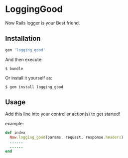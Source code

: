 # LoggingGood

Now Rails logger is your Best friend.

## Installation

```ruby
gem 'logging_good'
```

And then execute:

    $ bundle

Or install it yourself as:

    $ gem install logging_good

## Usage

Add this line into your controller action(s) to get started!

example:
```ruby
def index
  Now.logging_good(params, request, response.headers)
  ......
  ......
end
```
